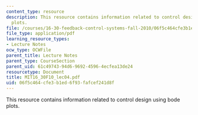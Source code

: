 ```yaml
---
content_type: resource
description: This resource contains information related to control design using bode
  plots.
file: /courses/16-30-feedback-control-systems-fall-2010/06f5c464cfe3b1ed6f93fafcef241d8f_MIT16_30F10_lec04.pdf
file_type: application/pdf
learning_resource_types:
- Lecture Notes
ocw_type: OCWFile
parent_title: Lecture Notes
parent_type: CourseSection
parent_uid: 61c49743-94d6-9692-4596-4ecfea13de24
resourcetype: Document
title: MIT16_30F10_lec04.pdf
uid: 06f5c464-cfe3-b1ed-6f93-fafcef241d8f
---
```

This resource contains information related to control design using bode plots.

